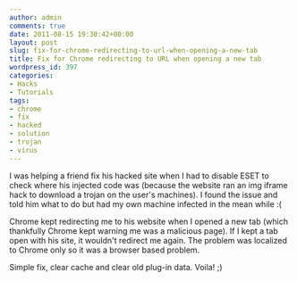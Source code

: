 ```yaml
---
author: admin
comments: true
date: 2011-08-15 19:30:42+00:00
layout: post
slug: fix-for-chrome-redirecting-to-url-when-opening-a-new-tab
title: Fix for Chrome redirecting to URL when opening a new tab
wordpress_id: 397
categories:
- Hacks
- Tutorials
tags:
- chrome
- fix
- hacked
- solution
- trojan
- virus
---
```


I was helping a friend fix his hacked site when I had to disable ESET to check where his injected code was (because the website ran an img iframe hack to download a trojan on the user's machines). I found the issue and told him what to do but had my own machine infected in the mean while :(

Chrome kept redirecting me to his website when I opened a new tab (which thankfully Chrome kept warning me was a malicious page). If I kept a tab open with his site, it wouldn't redirect me again. The problem was localized to Chrome only so it was a browser based problem.

Simple fix, clear cache and clear old plug-in data. Voila! ;)
